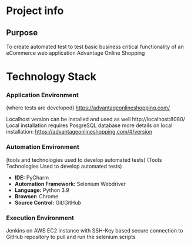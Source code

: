 # Project info

## Purpose
To create automated test to test basic business critical functionality of an eCommerce web application Advantage Online Shopping

# Technology Stack

### Application Environment
(where tests are developed)
https://advantageonlineshopping.com/

Localhost version can be installed and used as well
http://localhost:8080/
Local installation requires PosgreSQL database
more details on local installation: 
https://advantageonlineshopping.com/#/version


### Automation Environment
(tools and technologies used to develop automated tests)
(Tools Technologies Used to develop automated tests)

- **IDE:** PyCharm
- **Automation Framework:** Selenium Webdriver
- **Language:** Python 3.9
- **Browser:** Chrome
- **Source Control:** Git/GitHub

### Execution Environment
Jenkins on AWS EC2 instance with SSH-Key based secure connection to GitHub repository to pull and run the selenium scripts
